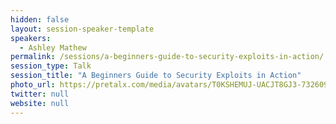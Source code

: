 ```yaml
---
hidden: false
layout: session-speaker-template
speakers: 
  - Ashley Mathew
permalink: /sessions/a-beginners-guide-to-security-exploits-in-action/
session_type: Talk
session_title: "A Beginners Guide to Security Exploits in Action"
photo_url: https://pretalx.com/media/avatars/T0KSHEMUJ-UACJT8GJ3-73260918a579-512_ds0j1Ue.jpeg
twitter: null
website: null
---
```


